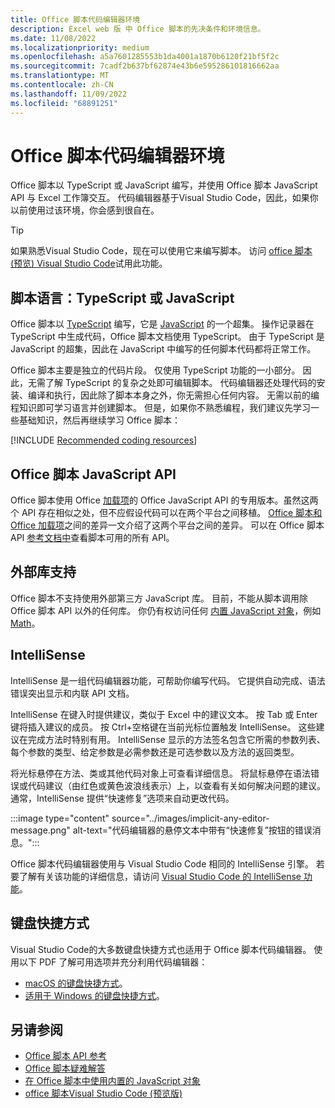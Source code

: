 ```yaml
---
title: Office 脚本代码编辑器环境
description: Excel web 版 中 Office 脚本的先决条件和环境信息。
ms.date: 11/08/2022
ms.localizationpriority: medium
ms.openlocfilehash: a5a7601285553b1da4001a1870b6120f21bf5f2c
ms.sourcegitcommit: 7cadf2b637bf62874e43b6e595286101816662aa
ms.translationtype: MT
ms.contentlocale: zh-CN
ms.lasthandoff: 11/09/2022
ms.locfileid: "68891251"
---
```

# <a name="office-scripts-code-editor-environment"></a>Office 脚本代码编辑器环境

Office 脚本以 TypeScript 或 JavaScript 编写，并使用 Office 脚本 JavaScript API 与 Excel 工作簿交互。 代码编辑器基于Visual Studio Code，因此，如果你以前使用过该环境，你会感到很自在。

> [!TIP]
> 如果熟悉Visual Studio Code，现在可以使用它来编写脚本。 访问 [office 脚本 (预览) Visual Studio Code](../develop/vscode-for-scripts.md)试用此功能。

## <a name="scripting-language-typescript-or-javascript"></a>脚本语言：TypeScript 或 JavaScript

Office 脚本以 [TypeScript](https://www.typescriptlang.org/docs/home.html) 编写，它是 [JavaScript](https://developer.mozilla.org/docs/Web/JavaScript) 的一个超集。 操作记录器在 TypeScript 中生成代码，Office 脚本文档使用 TypeScript。 由于 TypeScript 是 JavaScript 的超集，因此在 JavaScript 中编写的任何脚本代码都将正常工作。

Office 脚本主要是独立的代码片段。 仅使用 TypeScript 功能的一小部分。 因此，无需了解 TypeScript 的复杂之处即可编辑脚本。 代码编辑器还处理代码的安装、编译和执行，因此除了脚本本身之外，你无需担心任何内容。 无需以前的编程知识即可学习语言并创建脚本。 但是，如果你不熟悉编程，我们建议先学习一些基础知识，然后再继续学习 Office 脚本：

[!INCLUDE [Recommended coding resources](../includes/coding-basics-references.md)]

## <a name="office-scripts-javascript-api"></a>Office 脚本 JavaScript API

Office 脚本使用 Office [加载项](/office/dev/add-ins/overview/index)的 Office JavaScript API 的专用版本。虽然这两个 API 存在相似之处，但不应假设代码可以在两个平台之间移植。 [Office 脚本和 Office 加载项](../resources/add-ins-differences.md#apis)之间的差异一文介绍了这两个平台之间的差异。 可以在 Office 脚本 API [参考文档中](/javascript/api/office-scripts/overview)查看脚本可用的所有 API。

## <a name="external-library-support"></a>外部库支持

Office 脚本不支持使用外部第三方 JavaScript 库。 目前，不能从脚本调用除 Office 脚本 API 以外的任何库。 你仍有权访问任何 [内置 JavaScript 对象](../develop/javascript-objects.md)，例如 [Math](https://developer.mozilla.org/docs/Web/JavaScript/Reference/Global_Objects/Math)。

## <a name="intellisense"></a>IntelliSense

IntelliSense 是一组代码编辑器功能，可帮助你编写代码。 它提供自动完成、语法错误突出显示和内联 API 文档。

IntelliSense 在键入时提供建议，类似于 Excel 中的建议文本。 按 Tab 或 Enter 键将插入建议的成员。 按 Ctrl+空格键在当前光标位置触发 IntelliSense。 这些建议在完成方法时特别有用。 IntelliSense 显示的方法签名包含它所需的参数列表、每个参数的类型、给定参数是必需参数还是可选参数以及方法的返回类型。

将光标悬停在方法、类或其他代码对象上可查看详细信息。 将鼠标悬停在语法错误或代码建议（由红色或黄色波浪线表示）上，以查看有关如何解决问题的建议。 通常，IntelliSense 提供“快速修复”选项来自动更改代码。

:::image type="content" source="../images/implicit-any-editor-message.png" alt-text="代码编辑器的悬停文本中带有“快速修复”按钮的错误消息。":::

Office 脚本代码编辑器使用与 Visual Studio Code 相同的 IntelliSense 引擎。 若要了解有关该功能的详细信息，请访问 [Visual Studio Code 的 IntelliSense 功能](https://code.visualstudio.com/docs/editor/intellisense#_intellisense-features)。

## <a name="keyboard-shortcuts"></a>键盘快捷方式

Visual Studio Code的大多数键盘快捷方式也适用于 Office 脚本代码编辑器。 使用以下 PDF 了解可用选项并充分利用代码编辑器：

- [macOS 的键盘快捷方式](https://code.visualstudio.com/shortcuts/keyboard-shortcuts-macos.pdf)。
- [适用于 Windows 的键盘快捷方式](https://code.visualstudio.com/shortcuts/keyboard-shortcuts-windows.pdf)。

## <a name="see-also"></a>另请参阅

- [Office 脚本 API 参考](/javascript/api/office-scripts/overview)
- [Office 脚本疑难解答](../testing/troubleshooting.md)
- [在 Office 脚本中使用内置的 JavaScript 对象](../develop/javascript-objects.md)
- [office 脚本Visual Studio Code (预览版) ](../develop/vscode-for-scripts.md)
